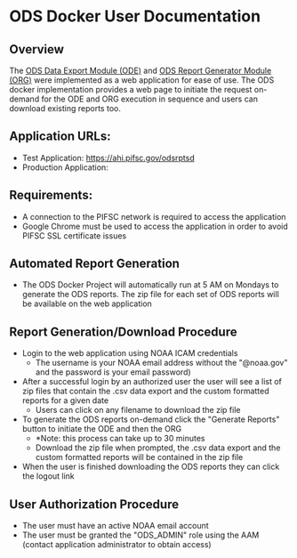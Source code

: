 # ODS Docker User Documentation

## Overview
The [ODS Data Export Module (ODE)](./ODS%20Data%20Export%20Module%20documentation.md) and [ODS Report Generator Module (ORG)](./ODS%20Report%20Generator%20Technical%20Documentation.md) were implemented as a web application for ease of use.  The ODS docker implementation provides a web page to initiate the request on-demand for the ODE and ORG execution in sequence and users can download existing reports too.

## Application URLs:
-   Test Application: https://ahi.pifsc.gov/odsrptsd
-   Production Application: <TBD>

## Requirements:
-   A connection to the PIFSC network is required to access the application
-   Google Chrome must be used to access the application in order to avoid PIFSC SSL certificate issues

## Automated Report Generation
-   The ODS Docker Project will automatically run at 5 AM on Mondays to generate the ODS reports.  The zip file for each set of ODS reports will be available on the web application

## Report Generation/Download Procedure
-   Login to the web application using NOAA ICAM credentials
    -   The username is your NOAA email address without the "@noaa.gov" and the password is your email password)
-   After a successful login by an authorized user the user will see a list of zip files that contain the .csv data export and the custom formatted reports for a given date
    -   Users can click on any filename to download the zip file
-   To generate the ODS reports on-demand click the "Generate Reports" button to initiate the ODE and then the ORG
    -   \*Note: this process can take up to 30 minutes
    -   Download the zip file when prompted, the .csv data export and the custom formatted reports will be contained in the zip file
-   When the user is finished downloading the ODS reports they can click the logout link

## User Authorization Procedure
-   The user must have an active NOAA email account
-   The user must be granted the "ODS_ADMIN" role using the AAM (contact application administrator to obtain access)
